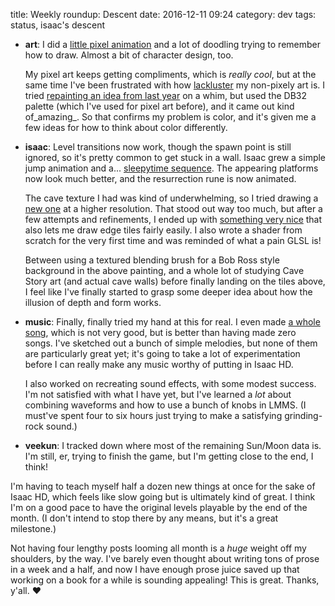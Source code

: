 title: Weekly roundup: Descent
date: 2016-12-11 09:24
category: dev
tags: status, isaac's descent

- **art**: I did a [little pixel animation](https://lexyeevee.tumblr.com/post/154026601797/doot-doot-doot-edit-opa-opa-suggested-theyre) and a lot of doodling trying to remember how to draw.  Almost a bit of character design, too.

    My pixel art keeps getting compliments, which is _really cool_, but at the same time I've been frustrated with how [lackluster](https://lexyeevee.tumblr.com/post/154091560317) my non-pixely art is.  I tried [repainting an idea from last year](https://lexyeevee.tumblr.com/post/154261518257/i-didnt-know-what-to-draw-so-i-went-looking) on a whim, but used the DB32 palette (which I've used for pixel art before), and it came out kind of_amazing_.  So that confirms my problem is color, and it's given me a few ideas for how to think about color differently.

- **isaac**: Level transitions now work, though the spawn point is still ignored, so it's pretty common to get stuck in a wall.  Isaac grew a simple jump animation and a...  [sleepytime sequence](https://lexyeevee.tumblr.com/post/154233276542/oh-no).  The appearing platforms now look much better, and the resurrection rune is now animated.

    The cave texture I had was kind of underwhelming, so I tried drawing a [new one](https://twitter.com/eevee/status/806680627672059904) at a higher resolution.  That stood out way too much, but after a few attempts and refinements, I ended up with [something very nice](https://twitter.com/eevee/status/807789950020112384) that also lets me draw edge tiles fairly easily.  I also wrote a shader from scratch for the very first time and was reminded of what a pain GLSL is!

    Between using a textured blending brush for a Bob Ross style background in the above painting, and a whole lot of studying Cave Story art (and actual cave walls) before finally landing on the tiles above, I feel like I've finally started to grasp some deeper idea about how the illusion of depth and form works.

- **music**: Finally, finally tried my hand at this for real.  I even made [a whole song](https://soundcloud.com/lexyeevee/garbage-cave-romp-1), which is not very good, but is better than having made zero songs.  I've sketched out a bunch of simple melodies, but none of them are particularly great yet; it's going to take a lot of experimentation before I can really make any music worthy of putting in Isaac HD.

    I also worked on recreating sound effects, with some modest success.  I'm not satisfied with what I have yet, but I've learned a _lot_ about combining waveforms and how to use a bunch of knobs in LMMS.  (I must've spent four to six hours just trying to make a satisfying grinding-rock sound.)

- **veekun**: I tracked down where most of the remaining Sun/Moon data is.  I'm still, er, trying to finish the game, but I'm getting close to the end, I think!

I'm having to teach myself half a dozen new things at once for the sake of Isaac HD, which feels like slow going but is ultimately kind of great.  I think I'm on a good pace to have the original levels playable by the end of the month.  (I don't intend to stop there by any means, but it's a great milestone.)

Not having four lengthy posts looming all month is a _huge_ weight off my shoulders, by the way.  I've barely even thought about writing tons of prose in a week and a half, and now I have enough prose juice saved up that working on a book for a while is sounding appealing!  This is great.  Thanks, y'all.  ♥
